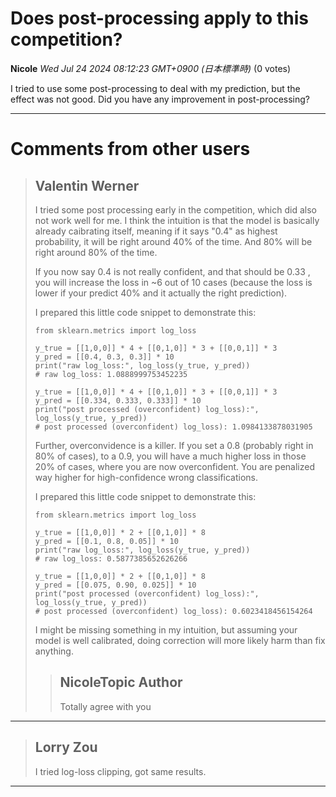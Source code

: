 # Does post-processing apply to this competition?

**Nicole** *Wed Jul 24 2024 08:12:23 GMT+0900 (日本標準時)* (0 votes)

I tried to use some post-processing to deal with my prediction, but the effect was not good. Did you have any improvement in post-processing?



---

 # Comments from other users

> ## Valentin Werner
> 
> I tried some post processing early in the competition, which did also not work well for me. I think the intuition is that the model is basically already caibrating itself, meaning if it says "0.4" as highest probability, it will be right around 40% of the time. And 80% will be right around 80% of the time. 
> 
> If you now say 0.4 is not really confident, and that should be 0.33 , you will increase the loss in ~6 out of 10 cases (because the loss is lower if your predict 40% and it actually the right prediction).
> 
> I prepared this little code snippet to demonstrate this: 
> 
> ```
> from sklearn.metrics import log_loss
> 
> y_true = [[1,0,0]] * 4 + [[0,1,0]] * 3 + [[0,0,1]] * 3
> y_pred = [[0.4, 0.3, 0.3]] * 10
> print("raw log_loss:", log_loss(y_true, y_pred))
> # raw log_loss: 1.0888999753452235
> 
> y_true = [[1,0,0]] * 4 + [[0,1,0]] * 3 + [[0,0,1]] * 3
> y_pred = [[0.334, 0.333, 0.333]] * 10
> print("post processed (overconfident) log_loss):", log_loss(y_true, y_pred))
> # post processed (overconfident) log_loss): 1.0984133878031905
> 
> ```
> 
> Further, overconvidence is a killer. If you set a 0.8 (probably right in 80% of cases), to a 0.9, you will have a much higher loss in those 20% of cases, where you are now overconfident. You are penalized way higher for high-confidence wrong classifications.
> 
> I prepared this little code snippet to demonstrate this: 
> 
> ```
> from sklearn.metrics import log_loss
> 
> y_true = [[1,0,0]] * 2 + [[0,1,0]] * 8
> y_pred = [[0.1, 0.8, 0.05]] * 10
> print("raw log_loss:", log_loss(y_true, y_pred))
> # raw log_loss: 0.5877385652626266
> 
> y_true = [[1,0,0]] * 2 + [[0,1,0]] * 8
> y_pred = [[0.075, 0.90, 0.025]] * 10
> print("post processed (overconfident) log_loss):", log_loss(y_true, y_pred))
> # post processed (overconfident) log_loss): 0.6023418456154264
> 
> ```
> 
> I might be missing something in my intuition, but assuming your model is well calibrated, doing correction will more likely harm than fix anything.
> 
> 
> 
> > ## NicoleTopic Author
> > 
> > Totally agree with you
> > 
> > 
> > 


---

> ## Lorry Zou
> 
> I tried log-loss clipping, got same results.
> 
> 
> 


---

